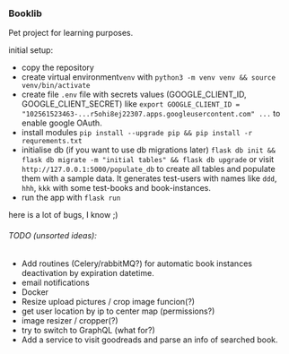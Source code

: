 ### Booklib
Pet project for learning purposes.

initial setup:
* copy the repository
* create virtual environment`venv` with `python3 -m venv venv && source venv/bin/activate`
* create file `.env` file with secrets values (GOOGLE_CLIENT_ID, GOOGLE_CLIENT_SECRET) like `export GOOGLE_CLIENT_ID = "102561523463-...r5ohi8ej22307.apps.googleusercontent.com" ...` to enable google OAuth.
* install modules `pip install --upgrade pip && pip install -r requrements.txt`
* initialise db (if you want to use db migrations later) `flask db init && flask db migrate -m "initial tables" && flask db upgrade` or visit `http://127.0.0.1:5000/populate_db` to create all tables and populate them with a sample data. It generates test-users with names like `ddd`, `hhh`, `kkk` with some test-books and book-instances.
* run the app with `flask run`

here is a lot of bugs, I know ;)


###### TODO (unsorted ideas):
* Add routines (Celery/rabbitMQ?) for automatic book instances deactivation by expiration datetime.
* email notifications
* Docker
* Resize upload pictures / crop image funcion(?)
* get user location by ip to center map (permissions?)
* image resizer / cropper(?)
* try to switch to GraphQL (what for?)
* Add a service to visit goodreads and parse an info of searched book.
